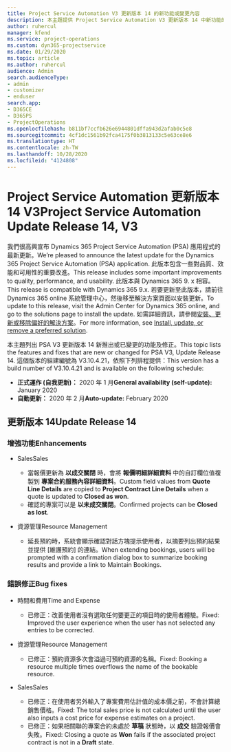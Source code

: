 ```yaml
---
title: Project Service Automation V3 更新版本 14 的新功能或變更內容
description: 本主題提供 Project Service Automation V3 更新版本 14 中新功能的相關資訊。
author: ruhercul
manager: kfend
ms.service: project-operations
ms.custom: dyn365-projectservice
ms.date: 01/29/2020
ms.topic: article
ms.author: ruhercul
audience: Admin
search.audienceType:
- admin
- customizer
- enduser
search.app:
- D365CE
- D365PS
- ProjectOperations
ms.openlocfilehash: b811bf7ccfb626e6944801dffa943d2afab0c5e8
ms.sourcegitcommit: 4cf1dc1561b92fca4175f0b3813133c5e63ce8e6
ms.translationtype: HT
ms.contentlocale: zh-TW
ms.lasthandoff: 10/28/2020
ms.locfileid: "4124808"
---
```

# <a name="project-service-automation-update-release-14-v3"></a><span data-ttu-id="a8d05-103">Project Service Automation 更新版本 14 V3</span><span class="sxs-lookup"><span data-stu-id="a8d05-103">Project Service Automation Update Release 14, V3</span></span>
<span data-ttu-id="a8d05-104">我們很高興宣布 Dynamics 365 Project Service Automation (PSA) 應用程式的最新更新。</span><span class="sxs-lookup"><span data-stu-id="a8d05-104">We’re pleased to announce the latest update for the Dynamics 365 Project Service Automation (PSA) application.</span></span> <span data-ttu-id="a8d05-105">此版本包含一些對品質、效能和可用性的重要改進。</span><span class="sxs-lookup"><span data-stu-id="a8d05-105">This release includes some important improvements to quality, performance, and usability.</span></span> <span data-ttu-id="a8d05-106">此版本與 Dynamics 365 9. x 相容。</span><span class="sxs-lookup"><span data-stu-id="a8d05-106">This release is compatible with Dynamics 365 9.x.</span></span> <span data-ttu-id="a8d05-107">若要更新至此版本，請前往 Dynamics 365 online 系統管理中心，然後移至解決方案頁面以安裝更新。</span><span class="sxs-lookup"><span data-stu-id="a8d05-107">To update to this release, visit the Admin Center for Dynamics 365 online, and go to the solutions page to install the update.</span></span> <span data-ttu-id="a8d05-108">如需詳細資訊，請參閱[安裝、更新或移除偏好的解決方案](https://docs.microsoft.com/power-platform/admin/install-remove-preferred-solution)。</span><span class="sxs-lookup"><span data-stu-id="a8d05-108">For more information, see [Install, update, or remove a preferred solution](https://docs.microsoft.com/power-platform/admin/install-remove-preferred-solution).</span></span>

<span data-ttu-id="a8d05-109">本主題列出 PSA V3 更新版本 14 新推出或已變更的功能及修正。</span><span class="sxs-lookup"><span data-stu-id="a8d05-109">This topic lists the features and fixes that are new or changed for PSA V3, Update Release 14.</span></span> <span data-ttu-id="a8d05-110">這個版本的組建編號為 V3.10.4.21，依照下列排程提供：</span><span class="sxs-lookup"><span data-stu-id="a8d05-110">This version has a build number of V3.10.4.21 and is available on the following schedule:</span></span>

- <span data-ttu-id="a8d05-111">**正式運作 (自我更新)：** 2020 年 1 月</span><span class="sxs-lookup"><span data-stu-id="a8d05-111">**General availability (self-update):** January 2020</span></span>
- <span data-ttu-id="a8d05-112">**自動更新：** 2020 年 2 月</span><span class="sxs-lookup"><span data-stu-id="a8d05-112">**Auto-update:** February 2020</span></span>

## <a name="update-release-14"></a><span data-ttu-id="a8d05-113">更新版本 14</span><span class="sxs-lookup"><span data-stu-id="a8d05-113">Update Release 14</span></span>

### <a name="enhancements"></a><span data-ttu-id="a8d05-114">增強功能</span><span class="sxs-lookup"><span data-stu-id="a8d05-114">Enhancements</span></span>

- <span data-ttu-id="a8d05-115">Sales</span><span class="sxs-lookup"><span data-stu-id="a8d05-115">Sales</span></span>

     - <span data-ttu-id="a8d05-116">當報價更新為 **以成交關閉** 時，會將 **報價明細詳細資料** 中的自訂欄位值複製到 **專案合約服務內容詳細資料**。</span><span class="sxs-lookup"><span data-stu-id="a8d05-116">Custom field values from **Quote Line Details** are copied to **Project Contract Line Details** when a quote is updated to **Closed as won**.</span></span>
     - <span data-ttu-id="a8d05-117">確認的專案可以是 **以未成交關閉**。</span><span class="sxs-lookup"><span data-stu-id="a8d05-117">Confirmed projects can be **Closed as lost**.</span></span>

- <span data-ttu-id="a8d05-118">資源管理</span><span class="sxs-lookup"><span data-stu-id="a8d05-118">Resource Management</span></span>

     - <span data-ttu-id="a8d05-119">延長預約時，系統會顯示確認對話方塊提示使用者，以摘要列出預約結果並提供 [維護預約] 的連結。</span><span class="sxs-lookup"><span data-stu-id="a8d05-119">When extending bookings, users will be prompted with a confirmation dialog box to summarize booking results and provide a link to Maintain Bookings.</span></span>


### <a name="bug-fixes"></a><span data-ttu-id="a8d05-120">錯誤修正</span><span class="sxs-lookup"><span data-stu-id="a8d05-120">Bug fixes</span></span>

- <span data-ttu-id="a8d05-121">時間和費用</span><span class="sxs-lookup"><span data-stu-id="a8d05-121">Time and Expense</span></span>

     - <span data-ttu-id="a8d05-122">已修正：改善使用者沒有選取任何要更正的項目時的使用者體驗。</span><span class="sxs-lookup"><span data-stu-id="a8d05-122">Fixed: Improved the user experience when the user has not selected any entries to be corrected.</span></span>

- <span data-ttu-id="a8d05-123">資源管理</span><span class="sxs-lookup"><span data-stu-id="a8d05-123">Resource Management</span></span>

     - <span data-ttu-id="a8d05-124">已修正：預約資源多次會溢過可預約資源的名稱。</span><span class="sxs-lookup"><span data-stu-id="a8d05-124">Fixed: Booking a resource multiple times overflows the name of the bookable resource.</span></span>

- <span data-ttu-id="a8d05-125">Sales</span><span class="sxs-lookup"><span data-stu-id="a8d05-125">Sales</span></span>

     - <span data-ttu-id="a8d05-126">已修正：在使用者另外輸入了專案費用估計值的成本價之前，不會計算總銷售價格。</span><span class="sxs-lookup"><span data-stu-id="a8d05-126">Fixed: The total sales price is not calculated until the user also inputs a cost price for expense estimates on a project.</span></span>
     - <span data-ttu-id="a8d05-127">已修正：如果相關聯的專案合約未處於 **草稿** 狀態時，以 **成交** 驗證報價會失敗。</span><span class="sxs-lookup"><span data-stu-id="a8d05-127">Fixed: Closing a quote as **Won** fails if the associated project contract is not in a **Draft** state.</span></span>


